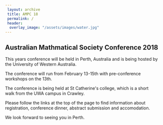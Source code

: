 ```yaml
---
 layout: archive
 title: AMPC 18
 permalink: /
 header:
  overlay_image: "/assets/images/water.jpg"
---
```


## Australian Mathmatical Society Conference 2018

This years conference will be held in Perth, Australia and is being hosted by the University of Western Australia.

The conference will run from February 13-15th with pre-conference workshops on the 13th.

The conference is being held at St Catherine's college, which is a short walk from the UWA campus in Crawley. 



Please follow the links at the top of the page to find information about registration, conference dinner, abstract submission and accomodation.

We look forward to seeing you in Perth.


